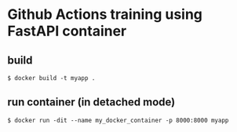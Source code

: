 # Github Actions training using FastAPI container

## build
`$ docker build -t myapp .`

## run container (in detached mode)
`$ docker run -dit --name my_docker_container -p 8000:8000 myapp`